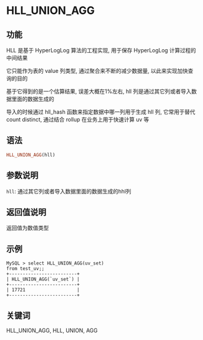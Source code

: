 # HLL_UNION_AGG

## 功能

HLL 是基于 HyperLogLog 算法的工程实现, 用于保存 HyperLogLog 计算过程的中间结果

它只能作为表的 value 列类型, 通过聚合来不断的减少数据量, 以此来实现加快查询的目的

基于它得到的是一个估算结果, 误差大概在1%左右, hll 列是通过其它列或者导入数据里面的数据生成的

导入的时候通过 hll_hash 函数来指定数据中哪一列用于生成 hll 列, 它常用于替代 count distinct, 通过结合 rollup 在业务上用于快速计算 uv 等

## 语法

```Haskell
HLL_UNION_AGG(hll)
```

## 参数说明

`hll`: 通过其它列或者导入数据里面的数据生成的hhl列

## 返回值说明

返回值为数值类型

## 示例

```plain text
MySQL > select HLL_UNION_AGG(uv_set)
from test_uv;;
+-------------------------+
| HLL_UNION_AGG(`uv_set`) |
+-------------------------+
| 17721                   |
+-------------------------+
```

## 关键词

HLL_UNION_AGG, HLL, UNION, AGG
